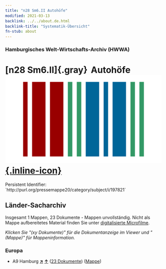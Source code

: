 ```yaml
---
title: "n28 Sm6.II Autohöfe"
modified: 2021-03-13
backlink: ../../about.de.html
backlink-title: "Systematik-Übersicht"
fn-stub: about
---
```


### Hamburgisches Welt-Wirtschafts-Archiv (HWWA)

# [n28 Sm6.II]{.gray}&#8201; Autohöfe &#160; [![Wikidata](/images/Wikidata-logo.svg "Wikidata"){.inline-icon}](http://www.wikidata.org/entity/Q104711098)

<div class="hint">Persistent Identifier: `http://purl.org/pressemappe20/category/subject/i/197821`</div>







## Länder-Sacharchiv




Insgesamt 1 Mappen, 23 Dokumente - Mappen unvollständig.
Nicht als Mappe aufbereitetes Material finden Sie unter [digitalisierte Microfilme](/film/h1_sh.de.html).

_Klicken Sie "(xy Dokumente)" für die Dokumentanzeige im Viewer und "(Mappe)" für Mappeninformation._




### Europa

- A9 Hamburg [**&nearr;**](../../../geo/i/140905/about.de.html "Hamburg (alle Mappen)") [**&uarr;**](../../../geo/about.de.html#A9 "Ländersystematik") (<a href="https://pm20.zbw.eu/iiifview/folder/sh/140905,197821" title="über: Hamburg : Autohöfe" target="_blank">23 Dokumente</a>) ([Mappe](../../../../folder/sh/1409xx/140905/1978xx/197821/about.de.html))








